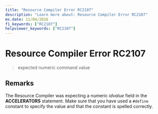 ```yaml
---
title: "Resource Compiler Error RC2107"
description: "Learn more about: Resource Compiler Error RC2107"
ms.date: 11/04/2016
f1_keywords: ["RC2107"]
helpviewer_keywords: ["RC2107"]
---
```

# Resource Compiler Error RC2107

> expected numeric command value

## Remarks

The Resource Compiler was expecting a numeric *idvalue* field in the **ACCELERATORS** statement. Make sure that you have used a `#define` constant to specify the value and that the constant is spelled correctly.
